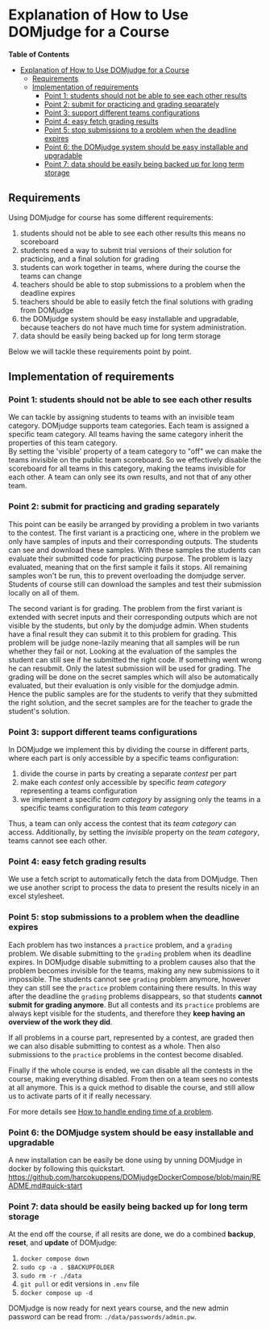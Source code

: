 # Explanation of How to Use DOMjudge for a Course

**Table of Contents**
<!--ts-->
* [Explanation of How to Use DOMjudge for a Course](Explanation_course_setup.md#explanation-of-how-to-use-domjudge-for-a-course)
   * [Requirements](Explanation_course_setup.md#requirements)
   * [Implementation of requirements](Explanation_course_setup.md#implementation-of-requirements)
      * [Point 1: students should not be able to see each other results](Explanation_course_setup.md#point-1-students-should-not-be-able-to-see-each-other-results)
      * [Point 2: submit for practicing and grading separately](Explanation_course_setup.md#point-2-submit-for-practicing-and-grading-separately)
      * [Point 3: support different teams configurations](Explanation_course_setup.md#point-3-support-different-teams-configurations)
      * [Point 4: easy fetch grading results](Explanation_course_setup.md#point-4-easy-fetch-grading-results)
      * [Point 5:  stop submissions to a problem when the deadline expires](Explanation_course_setup.md#point-5--stop-submissions-to-a-problem-when-the-deadline-expires)
      * [Point 6: the DOMjudge system should be easy installable and upgradable](Explanation_course_setup.md#point-6-the-domjudge-system-should-be-easy-installable-and-upgradable)
      * [Point 7: data should be easily being backed up for long term storage](Explanation_course_setup.md#point-7-data-should-be-easily-being-backed-up-for-long-term-storage)

<!-- Created by https://github.com/ekalinin/github-markdown-toc -->
<!-- Added by: harcok, at: wo aug 21 15:03:35 CEST 2024 -->

<!--te-->


## Requirements
Using DOMjudge for course has some different requirements:

 1. students should not be able to see each other results
    this means no scoreboard
 2. students need a way to submit trial versions of their solution for practicing, 
    and a final solution for grading
 3. students can work together in teams, where during the course the teams can change 
 4. teachers should be able to stop submissions to a problem when the deadline expires
 5. teachers should be able to easily fetch the final solutions with grading from 
    DOMjudge 
 6. the DOMjudge system should be easy installable and upgradable,
    because teachers do not have much time for system administration.
 7. data should be easily being backed up for long term storage
 
Below we will tackle these requirements point by point.
 
## Implementation of requirements
 
### Point 1: students should not be able to see each other results

We can tackle by assigning students to teams with an invisible team category. 
DOMjudge supports team categories.  Each team is assigned a specific team category. 
All teams having the same category inherit the properties of this team category.  
By setting the 'visible' property of a team category to "off" we can make the 
teams invisible on the public team scoreboard. So we effectively disable the
scoreboard for all teams in this category, making the teams invisible for each other.
A team can only see its own results, and not that of any other team.

### Point 2: submit for practicing and grading separately

This point can be easily be arranged by providing a problem in two variants to the contest.
The first variant is a practicing one, where in the problem we only have samples of
inputs and their corresponding outputs. The students can see and download these samples. 
With these  samples the students can evaluate their submitted code for practicing purpose.
The problem is lazy evaluated, meaning that on the first sample it fails it stops. All remaining
samples won't be run, this to prevent overloading the domjudge server. Students of course still
can download the samples and test their submission locally on all of them.
 
The second variant is for grading. The problem from the first variant is extended with secret inputs 
and their corresponding outputs which are not visible by the students, but only by the domjudge admin.
When students have a final result they can submit it to this problem for grading. 
This problem will be judge none-lazily meaning that all samples will be run whether they fail or not.
Looking at the evaluation of the samples the student can still see if he submitted the right code. 
If something went wrong he can resubmit. Only the latest submission will be used for grading.
The grading will be done on the secret samples which will also be automatically evaluated, but their
evaluation is only visible for the domjudge admin. Hence the public samples are for the students to
verify that they submitted the right solution, and the secret samples are for the teacher to grade
the student's solution.

### Point 3: support different teams configurations 


In DOMjudge we implement this by dividing the course in different parts, where each part is only accessible by a specific teams configuration:
 
 1.  divide the course in parts by creating a separate *contest* per part
 2.  make each *contest* only accessible by specific *team category* representing a teams configuration
 3.  we implement a specific *team category*  by assigning only the teams in a specific teams configuration to this  *team category*  

Thus, a team can only access the contest that its *team category* can access. Additionally, by setting the *invisible* property on the *team category*, teams cannot see each other.

### Point 4: easy fetch grading results

We use a fetch script to automatically fetch the data from DOMjudge. Then we use another script to process the data to present the results nicely in an excel stylesheet.

### Point 5:  stop submissions to a problem when the deadline expires
  
Each problem has two instances a `practice` problem, and a `grading` problem. We disable submitting to the `grading` problem when its deadline expires. In DOMjudge disable submitting to a problem causes also that the problem becomes invisible for the teams, making any new submissions to it impossible. The students cannot see `grading` problem anymore, however they can still see the `practice` problem containing there results.  In this way after the deadline the `grading` problems disappears, so that students **cannot submit for grading anymore**. But all contests and its `practice` problems are always kept visible for the students,  and therefore they **keep having an overview of the work they did**. 

If all problems in a course part, represented by a contest, are graded then we can also disable submitting to contest as a whole. Then also submissions to the `practice` problems in the contest become disabled.

Finally if the whole course is ended, we can disable all the contests in the course, making everything disabled. From then on a team sees no contests at all anymore. This is a quick method to disable the course, and still allow us to activate parts of it if really necessary.

For more details see [How to handle ending time of a problem](How_to_handle_ending_time_of_a_problem.md).


### Point 6: the DOMjudge system should be easy installable and upgradable

  A new installation can be easily be done using by unning DOMjudge in docker by following this quickstart.
    https://github.com/harcokuppens/DOMjudgeDockerCompose/blob/main/README.md#quick-start


### Point 7: data should be easily being backed up for long term storage

At the end off the course, if all resits are done,  we do a combined **backup**, **reset**, and **update** of DOMjudge:

   1. `docker compose down`
   2. `sudo cp -a . $BACKUPFOLDER`
   3. `sudo rm -r ./data`
   4. `git pull` or edit versions in `.env` file
   5. `docker compose up -d`

DOMjudge is now ready for next years course, and the new admin password can be read from: `./data/passwords/admin.pw`.



